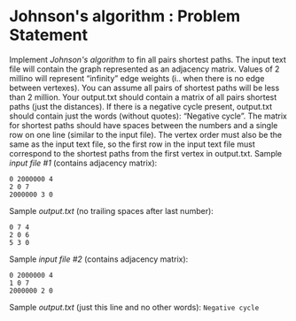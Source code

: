 # Johnson's algorithm : Problem Statement

Implement _Johnson's algorithm_ to fin all pairs shortest paths. The input text file will contain the graph
represented as an adjacency matrix. Values of 2 millino will represent “infinity” edge weights (i.. when
there is no edge between vertexes). You can assume all pairs of shortest paths will be less than 2
million.
Your output.txt should contain a matrix of all pairs shortest paths (just the distances). If there is a
negative cycle present, output.txt should contain just the words (without quotes): “Negative cycle”.
The matrix for shortest paths should have spaces between the numbers and a single row on one line
(similar to the input file). The vertex order must also be the same as the input text file, so the first row
in the input text file must correspond to the shortest paths from the first vertex in output.txt.
Sample _input file #1_ (contains adjacency matrix):
```
0 2000000 4
2 0 7
2000000 3 0
```
Sample _output.txt_ (no trailing spaces after last number):
```
0 7 4
2 0 6
5 3 0
```
Sample _input file #2_ (contains adjacency matrix):
```
0 2000000 ­4
­1 0 7
2000000 ­2 0
```
Sample _output.txt_ (just this line and no other words):
`Negative cycle`